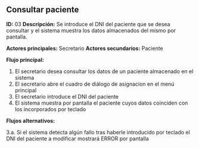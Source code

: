 ## Consultar paciente
**ID:** 03 **Descripción:** Se introduce el DNI del paciente que se desea consultar y el sistema muestra los datos almacenados del mismo por pantalla.

**Actores principales:** Secretario **Actores secundarios:** Paciente

**Flujo principal:**
1. El secretario desea consultar los datos de un paciente almacenado en el sistema
2. El secretario abre el cuadro de diálogo de asignacion en el menú principal
3. El secretario introduce el DNI del paciente
4. El sistema muestra por pantalla el paciente cuyos datos coinciden con los incorporados por teclado

**Flujos alternativos:**

3.a. Si el sistema detecta algún fallo tras haberle introducido por teclado el DNI del paciente a modificar mostrará ERROR por pantalla
